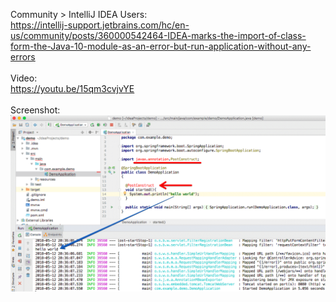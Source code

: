 Community > IntelliJ IDEA Users:<br>
https://intellij-support.jetbrains.com/hc/en-us/community/posts/360000542464-IDEA-marks-the-import-of-class-form-the-Java-10-module-as-an-error-but-run-application-without-any-errors
<br><br>
Video:<br>
https://youtu.be/15qm3cvjvYE
<br><br>
Screenshot:<br>
![Screenshot](./assets/import_java_10_module.png)



